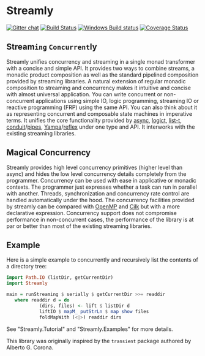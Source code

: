 # Streamly

[![Gitter chat](https://badges.gitter.im/composewell/gitter.svg)](https://gitter.im/composewell/streamly)
[![Build Status](https://travis-ci.org/composewell/streamly.svg?branch=master)](https://travis-ci.org/composewell/streamly)
[![Windows Build status](https://ci.appveyor.com/api/projects/status/ajxg0c79raou9ned?svg=true)](https://ci.appveyor.com/project/harendra-kumar/streamly)
[![Coverage Status](https://coveralls.io/repos/composewell/streamly/badge.svg?branch=master&service=github)](https://coveralls.io/github/composewell/streamly?branch=master)

## Stream`ing` `Concurrent`ly
Streamly unifies concurrency and streaming in a single monad transformer with a
concise and simple API. It provides two ways to combine streams, a monadic
product composition as well as the standard pipelined composition provided by
streaming libraries. A natural extension of regular monadic composition to
streaming and concurrency makes it intuitive and concise with almost universal
application.  You can write concurrent or non-concurrent applications using
simple IO, logic programming, streaming IO or reactive programming (FRP) using
the same API. You can also think about it as representing concurrent and
composable state machines in imperative terms. It unifies the core
functionality provided by [async](https://hackage.haskell.org/package/async),
[logict](https://hackage.haskell.org/package/logict),
[list-t](https://hackage.haskell.org/package/list-t),
[conduit](https://hackage.haskell.org/package/conduit)\/[pipes](https://hackage.haskell.org/package/pipes),
[Yampa](https://hackage.haskell.org/package/Yampa)\/[reflex](https://hackage.haskell.org/package/reflex)
under one type and API. It interworks with the existing streaming libraries.

## Magical Concurrency
Streamly provides high level concurrency primitives (higher level than async)
and hides the low level concurrency details completely from the programmer.
Concurrency can be used with ease in applicative or monadic contexts.  The
programmer just expresses whether a task can run in parallel with another.
Threads, synchronization and concurrency rate control are handled
automatically under the hood. The concurrency facilities provided by streamly
can be compared with [OpenMP](https://en.wikipedia.org/wiki/OpenMP) and
[Cilk](https://en.wikipedia.org/wiki/Cilk) but with a more declarative
expression.  Concurrency support does not compromise performance in
non-concurrent cases, the performance of the library is at par or better than
most of the existing streaming libraries.

## Example
Here is a simple example to concurrently and recursively list the contents of a
directory tree:

``` haskell
import Path.IO (listDir, getCurrentDir)
import Streamly

main = runStreaming $ serially $ getCurrentDir >>= readdir
   where readdir d = do
            (dirs, files) <- lift $ listDir d
            liftIO $ mapM_ putStrLn $ map show files
            foldMapWith (<|>) readdir dirs
```

See "Streamly.Tutorial" and "Streamly.Examples" for more details.

This library was originally inspired by the `transient`
package authored by Alberto G. Corona.
